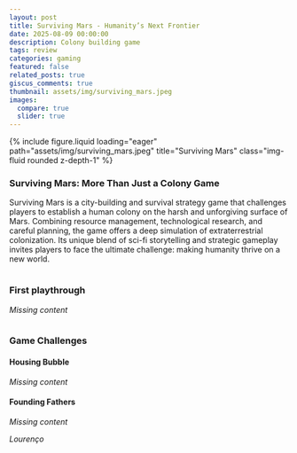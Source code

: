 ```yaml
---
layout: post
title: Surviving Mars - Humanity’s Next Frontier
date: 2025-08-09 00:00:00
description: Colony building game
tags: review
categories: gaming
featured: false
related_posts: true
giscus_comments: true
thumbnail: assets/img/surviving_mars.jpeg
images:
  compare: true
  slider: true
---
```


<div class="row">
    <div class="col-sm mt-3 mt-md-0">
        {% include figure.liquid loading="eager" path="assets/img/surviving_mars.jpeg" title="Surviving Mars" class="img-fluid rounded z-depth-1" %}
    </div>
</div>

<p style="margin-bottom:0.5cm;"></p>

### <b>Surviving Mars: More Than Just a Colony Game</b>

Surviving Mars is a city-building and survival strategy game that challenges players to establish a human colony on the harsh and unforgiving surface of Mars. Combining resource management, technological research, and careful planning, the game offers a deep simulation of extraterrestrial colonization. Its unique blend of sci-fi storytelling and strategic gameplay invites players to face the ultimate challenge: making humanity thrive on a new world.

<p style="margin-bottom:1cm;"></p>

### <b>First playthrough</b>

_Missing content_

<p style="margin-bottom:1cm;"></p>

### <b>Game Challenges</b>

<p style="margin-bottom:0.5cm;"></p>

#### <b>Housing Bubble</b>

_Missing content_

<p style="margin-bottom:0.5cm;"></p>

#### <b>Founding Fathers</b>

_Missing content_

_Lourenço_